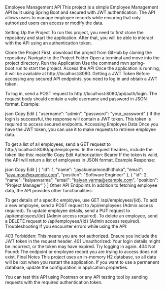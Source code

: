 Employee Management API
This project is a simple Employee Management API built using Spring Boot and secured with JWT authentication. The API allows users to manage employee records while ensuring that only authorized users can access or modify the data.

Setting Up the Project
To run this project, you need to first clone the repository and start the application. After that, you will be able to interact with the API using an authentication token.

Clone the Project
First, download the project from GitHub by cloning the repository.
Navigate to the Project Folder
Open a terminal and move into the project directory.
Run the Application
Use the command mvn spring-boot:run to start the project.
Access the API
Once the application is running, it will be available at http://localhost:8080.
Getting a JWT Token
Before accessing any secured API endpoints, you need to log in and obtain a JWT token.

To log in, send a POST request to http://localhost:8080/api/auth/login.
The request body should contain a valid username and password in JSON format.
Example:

json
Copy
Edit
{
   "username": "admin",
   "password": "your_password"
}
If the login is successful, the response will contain a JWT token.
This token is required to access secured endpoints.
Accessing Employee Data
Once you have the JWT token, you can use it to make requests to retrieve employee data.

To get a list of all employees, send a GET request to http://localhost:8080/api/employees.
In the request headers, include the token like this:
makefile
Copy
Edit
Authorization: Bearer <your-jwt-token>
If the token is valid, the API will return a list of employees in JSON format.
Example Response:

json
Copy
Edit
[
   {
      "id": 1,
      "name": "jayakumarmondhithoka",
      "email": "jaya.mon@example.com",
      "position": "Software Engineer"
   },
   {
      "id": 2,
      "name": "kalyanvarma",
      "email": "kalyan.varma@example.com",
      "position": "Project Manager"
   }
]
Other API Endpoints
In addition to fetching employee data, the API provides other functionalities:

To get details of a specific employee, use GET /api/employees/{id}.
To add a new employee, send a POST request to /api/employees (Admin access required).
To update employee details, send a PUT request to /api/employees/{id} (Admin access required).
To delete an employee, send a DELETE request to /api/employees/{id} (Admin access required).
Troubleshooting
If you encounter errors while using the API:

403 Forbidden: This means you are not authorized. Ensure you include the JWT token in the request header.
401 Unauthorized: Your login details might be incorrect, or the token may have expired. Try logging in again.
404 Not Found: The endpoint or employee record you are trying to access does not exist.
Final Notes
This project uses an in-memory H2 database, so all data will be lost when you restart the application. If you want to use a permanent database, update the configuration in application.properties.

You can test this API using Postman or any API testing tool by sending requests with the required authentication token.
